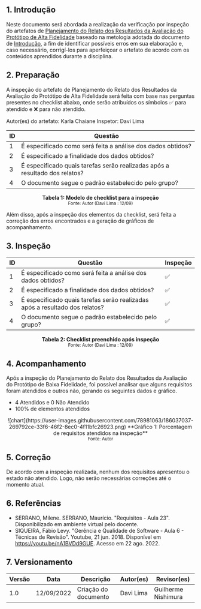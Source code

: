 ## 1. Introdução

Neste documento será abordada a realização da verificação por inspeção do artefatos de [Planejamento do Relato dos Resultados da Avaliação do Protótipo de Alta Fidelidade](..\design_avaliacao_desenvolvimento\nivel_3\Planejamento_relato_prot_alta_fidelidade.md) baseado na metologia adotada do documento de [Introdução](introducao.md), a fim de identificar possíveis erros em sua elaboração e, caso necessário, corrigí-los para aperfeiçoar o artefato de acordo com os conteúdos aprendidos durante a disciplina.

## 2. Preparação

A inspeção do artefato de Planejamento do Relato dos Resultados da Avaliação do Protótipo de Alta Fidelidade será feita com base nas perguntas presentes no checklist abaixo, onde serão atribuídos os símbolos ✅ para atendido e ❌ para não atendido. 

Autor(es) do artefato: Karla Chaiane
Inspetor: Davi Lima

<center>

| ID | Questão |
|--|--|
| 1 | É especificado como será feita a análise dos dados obtidos? |
| 2 | É especificado a finalidade dos dados obtidos? |
| 3 | É especificado quais tarefas serão realizadas após a resultado dos relatos? |
| 4 | O documento segue o padrão estabelecido pelo grupo? |

**Tabela 1: Modelo de checklist para a inspeção** <br>
<small>Fonte: Autor (Davi Lima : 12/09)</small></center>

Além disso, após a inspeção dos elementos da checklist, será feita a correção dos erros encontrados e a geração de gráficos de acompanhamento.

## 3. Inspeção
<center>

| ID | Questão | Inspeção |
|--|--|--|
| 1 | É especificado como será feita a análise dos dados obtidos? | ✅ |
| 2 | É especificado a finalidade dos dados obtidos? | ✅ |
| 3 | É especificado quais tarefas serão realizadas após a resultado dos relatos? | ✅ |
| 4 | O documento segue o padrão estabelecido pelo grupo? | ✅ |

**Tabela 2: Checklist preenchido após inspeção** <br>
<small>Fonte: Autor (Davi Lima : 12/09)</small></center>

## 4. Acompanhamento

Após a inspeção do Planejamento do Relato dos Resultados da Avaliação do Protótipo de Baixa Fidelidade, foi possível analisar que alguns requisitos foram atendidos e outros não, gerando os seguintes dados e gráfico.

- 4 Atendidos e 0 Não Atendido
- 100% de elementos atendidos

<center>![chart](https://user-images.githubusercontent.com/78981063/186037037-269792ce-33f6-46f2-8ec0-4f11bfc26923.png)    
**Gráfico 1: Porcentagem de requisitos atendidos na inspeção** <br>
<small>Fonte: Autor</small></center>

## 5. Correção 
De acordo com a inspeção realizada, nenhum dos requisitos apresentou o estado não atendido. Logo, não serão necessárias correções até o momento atual.

## 6. Referências

- SERRANO, Milene. SERRANO, Maurício. "Requisitos - Aula 23". Disponibilizado em ambiente virtual pelo docente.
- SIQUEIRA, Fábio Levy. "Gerência e Qualidade de Software - Aula 6 - Técnicas de Revisão". Youtube, 21 jun. 2018. Disponível em https://youtu.be/nA1BVDd9GUE. Acesso em 22 ago. 2022. 

## 7. Versionamento
|Versão	| Data	| Descrição |	Autor(es)	| Revisor(es)|
|--------|----|-----------|-------|---------|
| 1.0 |	12/09/2022	| Criação do documento | Davi Lima | Guilherme Nishimura |